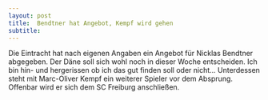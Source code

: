 ```yaml
---
layout: post
title:  Bendtner hat Angebot, Kempf wird gehen
subtitle:  
---
```


Die Eintracht hat nach eigenen Angaben ein Angebot für Nicklas Bendtner abgegeben. Der Däne soll sich wohl noch in dieser Woche entscheiden. Ich bin hin- und hergerissen ob ich das gut finden soll oder nicht... Unterdessen steht mit Marc-Oliver Kempf ein weiterer Spieler vor dem Absprung. Offenbar wird er sich dem SC Freiburg anschließen.


